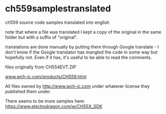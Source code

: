 # ch559samplestranslated
ch559 source code samples translated into english

note that where a file was translated I kept a copy of the original in the same folder but with a suffix of "original".

translations are done manually by putting them through Google translate - I don't know if the Google translator has mangled the code in some way but hopefully not.  Even if it has, it's useful to be able to read the comments.

files originally from CH554EVT.ZIP

www.wch-ic.com/products/CH559.html


All files owned by http://www.wch-ic.com under whatever license they published them under.

There seems to be more samples here: https://www.electrodragon.com/w/CH55X_SDK

